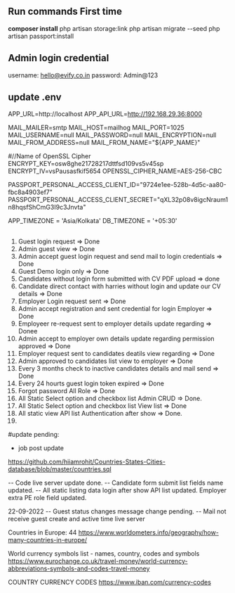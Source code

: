 

## Run commands First time
**composer install**
    php artisan storage:link
    php artisan migrate --seed
    php artisan passport:install

## Admin login credential
username: hello@evify.co.in
password: Admin@123

## update .env
APP_URL=http://localhost
APP_API_URL=http://192.168.29.36:8000

MAIL_MAILER=smtp
MAIL_HOST=mailhog
MAIL_PORT=1025
MAIL_USERNAME=null
MAIL_PASSWORD=null
MAIL_ENCRYPTION=null
MAIL_FROM_ADDRESS=null
MAIL_FROM_NAME="${APP_NAME}"


#//Name of OpenSSL Cipher
ENCRYPT_KEY=osw8ghe21728217dttfsd109vs5v45sp
ENCRYPT_IV=vsPausasfkif5654
OPENSSL_CIPHER_NAME=AES-256-CBC

PASSPORT_PERSONAL_ACCESS_CLIENT_ID="9724e1ee-528b-4d5c-aa80-fbc8a4903ef7"
PASSPORT_PERSONAL_ACCESS_CLIENT_SECRET="qXL32p08v8igcNraum1n8hqsfShCmG3I9c3Jnvta"

APP_TIMEZONE = 'Asia/Kolkata'
DB_TIMEZONE = '+05:30'

## 
1) Guest login request  => Done
2) Admin guest view  => Done
3) Admin accept guest login  request and send mail to login credentials => Done
4) Guest Demo login only => Done
5) Candidates without login form submitted with CV PDF upload => done
6) Candidate direct contact with harries without login and update our CV details => Done
7) Employer Login request sent  => Done
8) Admin accept registration and sent credential for login Employer   => Done
9) Employeer re-request sent to employer details update regarding => Donee   
10) Admin accept to employer own details update regarding permission approved => Done
11) Employer request sent to candidates deatils view regarding => Done
12) Admin approved to candidates list view to employer  => Done
13) Every 3 months check to inactive candidates details and mail send => Done
14) Every 24 hourts guest login token expired     => Done
15) Forgot password All Role => Done
16) All Static Select option and checkbox list Admin CRUD => Done.
17) All Static Select option and checkbox list View list => Done
18) All static view API list Authentication after show => Done.
19) 

#update pending:
- job post update 
 




https://github.com/hiiamrohit/Countries-States-Cities-database/blob/master/countries.sql


-- Code live server update done.
-- Candidate form submit list fields name updated.
-- All static listing data login after show API list updated. Employer extra PE role field updated.

22-09-2022
-- Guest status changes message change pending.
-- Mail not receive guest create and active time live server


Countries in Europe: 44
https://www.worldometers.info/geography/how-many-countries-in-europe/

World currency symbols list - names, country, codes and symbols
https://www.eurochange.co.uk/travel-money/world-currency-abbreviations-symbols-and-codes-travel-money

COUNTRY CURRENCY CODES
https://www.iban.com/currency-codes